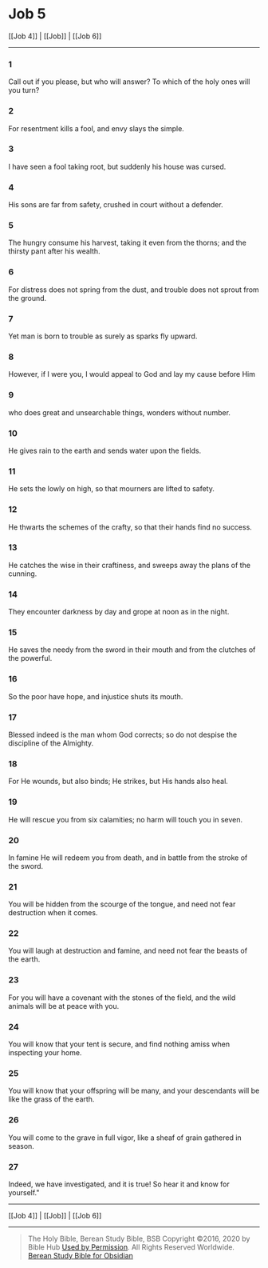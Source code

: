 # Job 5

[[Job 4]] | [[Job]] | [[Job 6]]

---

### 1
Call out if you please, but who will answer? To which of the holy ones will you turn?

### 2
For resentment kills a fool, and envy slays the simple.

### 3
I have seen a fool taking root, but suddenly his house was cursed.

### 4
His sons are far from safety, crushed in court without a defender.

### 5
The hungry consume his harvest, taking it even from the thorns; and the thirsty pant after his wealth.

### 6
For distress does not spring from the dust, and trouble does not sprout from the ground.

### 7
Yet man is born to trouble as surely as sparks fly upward.

### 8
However, if I were you, I would appeal to God and lay my cause before Him

### 9
who does great and unsearchable things, wonders without number.

### 10
He gives rain to the earth and sends water upon the fields.

### 11
He sets the lowly on high, so that mourners are lifted to safety.

### 12
He thwarts the schemes of the crafty, so that their hands find no success.

### 13
He catches the wise in their craftiness, and sweeps away the plans of the cunning.

### 14
They encounter darkness by day and grope at noon as in the night.

### 15
He saves the needy from the sword in their mouth and from the clutches of the powerful.

### 16
So the poor have hope, and injustice shuts its mouth.

### 17
Blessed indeed is the man whom God corrects; so do not despise the discipline of the Almighty.

### 18
For He wounds, but also binds; He strikes, but His hands also heal.

### 19
He will rescue you from six calamities; no harm will touch you in seven.

### 20
In famine He will redeem you from death, and in battle from the stroke of the sword.

### 21
You will be hidden from the scourge of the tongue, and need not fear destruction when it comes.

### 22
You will laugh at destruction and famine, and need not fear the beasts of the earth.

### 23
For you will have a covenant with the stones of the field, and the wild animals will be at peace with you.

### 24
You will know that your tent is secure, and find nothing amiss when inspecting your home.

### 25
You will know that your offspring will be many, and your descendants will be like the grass of the earth.

### 26
You will come to the grave in full vigor, like a sheaf of grain gathered in season.

### 27
Indeed, we have investigated, and it is true! So hear it and know for yourself."

---

[[Job 4]] | [[Job]] | [[Job 6]]

---

> The Holy Bible, Berean Study Bible, BSB
> Copyright &copy;2016, 2020 by Bible Hub
> [Used by Permission](https://berean.bible/terms.htm). All Rights Reserved Worldwide.
> [Berean Study Bible for Obsidian](https://github.com/gapmiss/berean-study-bible-for-obsidian)</small>

